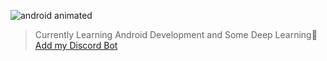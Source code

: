 
<!--
**xtanion/xtanion** is a ✨ _special_ ✨ repository because its `README.md` (this file) appears on your GitHub profile.

Here are some ideas to get you started:

- 🔭 I’m currently working on ...
- 🌱 I’m currently learning ...
- 👯 I’m looking to collaborate on ...
- 🤔 I’m looking for help with ...
- 💬 Ask me about ...
- 📫 How to reach me: ...
- 😄 Pronouns: ...
- ⚡ Fun fact: ...
-->
![android animated](https://cdn57.androidauthority.net/wp-content/uploads/2019/08/new-android-logo-2019-robot-head-reactions-animated-2.gif)
>Currently Learning Android Development and Some Deep Learning🤖
[Add my Discord Bot](https://discord.com/api/oauth2/authorize?client_id=828553236423770122&permissions=0&scope=bot)
